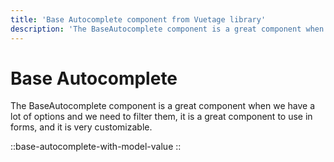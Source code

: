 ```yaml
---
title: 'Base Autocomplete component from Vuetage library'
description: 'The BaseAutocomplete component is a great component when we have a lot of options and we need to filter them, it is a great component to use in forms, and it is very customizable.'
---
```


# Base Autocomplete

The BaseAutocomplete component is a great component when we have a lot of options and we need to filter them, it is a great component to use in forms, and it is very customizable.

::base-autocomplete-with-model-value
::